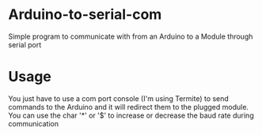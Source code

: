 # Arduino-to-serial-com
Simple program to communicate with from an Arduino to a Module through serial port

# Usage
 You just have to use a com port console (I'm using Termite) to send commands to the Arduino and it will redirect them to the plugged module. 
You can use the char '*' or '$' to increase or decrease the baud rate during communication
